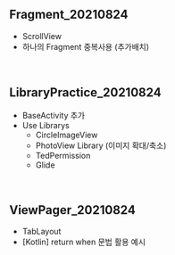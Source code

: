 ## Fragment_20210824
- ScrollView
- 하나의 Fragment 중복사용 (추가배치)
<br/>

## LibraryPractice_20210824
- BaseActivity 추가
- Use Librarys
  - CircleImageView
  - PhotoView Library (이미지 확대/축소) 
  - TedPermission
  - Glide
<br/>

## ViewPager_20210824
- TabLayout
- [Kotlin] return when 문법 활용 예시
 <br/>

